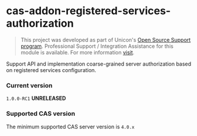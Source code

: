 cas-addon-registered-services-authorization
===========================================

> This project was developed as part of Unicon's [Open Source Support program](https://unicon.net/opensource).
Professional Support / Integration Assistance for this module is available. For more information [visit](https://unicon.net/opensource/cas).

Support API and implementation coarse-grained server authorization based on registered services configuration.

### Current version
`1.0.0-RC1` **UNRELEASED**

### Supported CAS version
The minimum supported CAS server version is `4.0.x`
